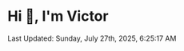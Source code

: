 <h1>Hi 👋, I'm Victor </h1>

<!--RECENT_ACTIVITY:start-->
<!--RECENT_ACTIVITY:end-->

<!--RECENT_ACTIVITY:last_update-->
Last Updated: Sunday, July 27th, 2025, 6:25:17 AM
<!--RECENT_ACTIVITY:last_update_end-->
